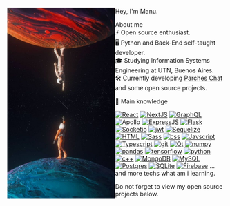 <p float="left">
  <img src='https://github.com/manucabral/manucabral/blob/main/photo.jpg' width='250' align="left">
  <p float="left">
 
  Hey, I'm Manu.<br>
    
  About me<br>
  ⚡ Open source enthusiast.<br>
  🖥 Python and Back-End self-taught developer.<br>
  🎓 Studying Information Systems Engineering at UTN, Buenos Aires.<br>
  🛠️ Currently developing [Parches Chat](https://parches-chat.vercel.app/accounts/login) and some open source projects.<br>
  
  🧠 Main knowledge<br>
      <ul>
        <a href="https://es.reactjs.org/"><img src='https://img.shields.io/badge/React-%2320232a.svg?style=flat&logo=react&logoColor=%2361DAFB' alt="React"></a>
        <a href="#"><img src='https://img.shields.io/badge/Next-black?style=flat&logo=next.js&logoColor=white' alt="NextJS"></a>
        <a href="#"><img src='https://img.shields.io/badge/GraphQL-E10098?style=flat&logo=graphql&logoColor=white' alt="GraphQL"></a>
        <a ref="#"><img src='https://img.shields.io/badge/-Apollo-311C87?style=flat&logo=apollo-graphql' alt="Apollo"></a>
        <a href="#"><img src='https://img.shields.io/badge/Express.js-%23404d59.svg?style=flat&logo=express&logoColor=%2361DAFB' alt="ExpressJS"></a>
        <a href="#"><img src='https://img.shields.io/badge/Flask-%23000.svg?style=flat&logo=flask&logoColor=white' alt="Flask"></a>
        <a href="#"><img src='https://img.shields.io/badge/Socket.io-black?style=flat&logo=socket.io&badgeColor=010101' alt="Socketio"></a>
        <a href="#"><img src='https://img.shields.io/badge/JWT-black?style=flat&logo=JSON%20web%20tokens' alt="jwt"></a>
        <a href="#"><img src='https://img.shields.io/badge/Sequelize-52B0E7?style=flat&logo=Sequelize&logoColor=white' alt="Sequelize"></a>
        <a href="#"><img src='https://img.shields.io/badge/HTML5-%23E34F26.svg?style=flat&logo=html5&logoColor=white' alt="HTML"></a>
        <a href="#"><img src='https://img.shields.io/badge/SASS-hotpink.svg?style=flat&logo=SASS&logoColor=white' alt="Sass"></a>
        <a href="#"><img src='https://img.shields.io/badge/CSS3-%231572B6.svg?style=flat&logo=css3&logoColor=white' alt="css"></a>
        <a href="#"><img src='https://img.shields.io/badge/Javascript-%23323330.svg?style=flat&logo=javascript&logoColor=%23F7DF1E' alt="Javscript"></a>
        <a href="#"><img src='https://img.shields.io/badge/Typescript-%23007ACC.svg?style=flat&logo=typescript&logoColor=white' alt="Typescript"></a>
        <a href="#"><img src='https://img.shields.io/badge/Git-%23F05033.svg?style=flat&logo=git&logoColor=white' alt="git"></a>
        <a href="#"><img src='https://img.shields.io/badge/Qt-%23217346.svg?style=flat&logo=Qt&logoColor=white' alt="Qt"></a>
        <a href="#"><img src='https://img.shields.io/badge/Numpy-%23013243.svg?style=flat&logo=numpy&logoColor=white' alt="numpy"></a>
        <a href="#"><img src='https://img.shields.io/badge/Pandas-%23150458.svg?style=flat&logo=pandas&logoColor=white' alt="pandas"></a>
        <a href="#"><img src='https://img.shields.io/badge/TensorFlow-%23FF6F00.svg?style=flat&logo=TensorFlow&logoColor=white' alt="tensorflow"></a>
        <a href="#"><img src='https://img.shields.io/badge/Python-%23276DC3.svg?style=flat&logo=python&logoColor=white' alt="python"></a>
        <a href="#"><img src='https://img.shields.io/badge/C/C++-%2300599C.svg?style=flat&logo=c%2B%2B&logoColor=white' alt="c++"></a>
        <a href="#"><img src='https://img.shields.io/badge/MongoDB-%234ea94b.svg?style=flat&logo=mongodb&logoColor=white' alt="MongoDB"></a>
        <a href="#"><img src='https://img.shields.io/badge/MySQL-%2300f.svg?style=flat&logo=mysql&logoColor=white' alt="MySQL"></a>
        <a href="#"><img src='https://img.shields.io/badge/Postgres-%23316192.svg?style=flat&logo=postgresql&logoColor=white' alt="Postgres"></a>
        <a href="#"><img src='https://img.shields.io/badge/SQlite-%2307405e.svg?style=flat&logo=sqlite&logoColor=white' alt="SQLite"></a>
        <a href="#"><img src='https://img.shields.io/badge/Firebase-039BE5?style=style=flat&logo=Firebase&logoColor=white' alt="Firebase"></a>
        ... and more techs what am i learning.
     </ul>
  </p>
  Do not forget to view my open source projects below.
</p>
